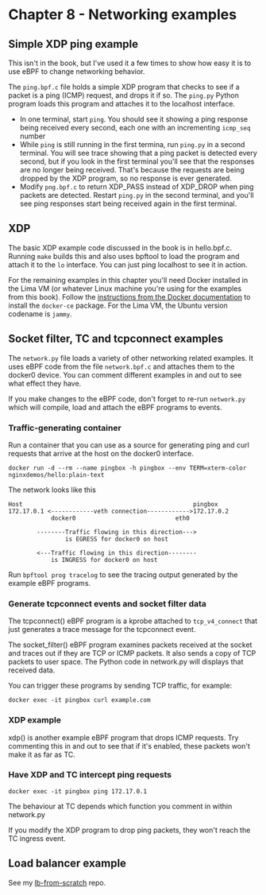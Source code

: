 # Chapter 8 - Networking examples

## Simple XDP ping example

This isn't in the book, but I've used it a few times to show how easy it is to
use eBPF to change networking behavior.

The `ping.bpf.c` file holds a simple XDP program that checks to see if a packet
is a ping (ICMP) request, and drops it if so. The `ping.py` Python program loads
this program and attaches it to the localhost interface.

* In one terminal, start `ping`. You should see it showing a ping response being
  received every second, each one with an incrementing `icmp_seq`
  number
* While `ping` is still running in the first termina, run `ping.py` in a second
  terminal. You will see trace showing that a ping packet is detected every
  second, but if you look in the first terminal you'll see that the responses
  are no longer being received. That's because the requests are being dropped by
  the XDP program, so no response is ever generated. 
* Modify `png.bpf.c` to return XDP_PASS instead of XDP_DROP when ping packets
  are detected. Restart `ping.py` in the second terminal, and you'll see ping
  responses start being received again in the first terminal.

## XDP

The basic XDP example code discussed in the book is in hello.bpf.c. Running `make` builds this and also
uses bpftool to load the program and attach it to the `lo` interface. You can
just ping localhost to see it in action.

For the remaining examples in this chapter you'll need Docker installed in the
Lima VM (or whatever Linux machine you're using for the examples from this
book). Follow the [instructions from the Docker
documentation](https://docs.docker.com/engine/install/ubuntu/#installation-methods)
to install the `docker-ce` package. For the Lima VM, the Ubuntu version codename
is `jammy`.

## Socket filter, TC and tcpconnect examples

The `network.py` file loads a variety of other networking related examples. It uses eBPF code
from the file `network.bpf.c` and attaches them to the docker0 device. You can
comment different examples in and out to see what effect they have.

If you make changes to the eBPF code, don't forget to re-run `network.py` which
will compile, load and attach the eBPF programs to events.

### Traffic-generating container

Run a container that you can use as a source for generating ping and curl
requests that arrive at the host on the docker0 interface.

```
docker run -d --rm --name pingbox -h pingbox --env TERM=xterm-color nginxdemos/hello:plain-text
```

The network looks like this

```
Host                                                pingbox
172.17.0.1 <------------veth connection------------>172.17.0.2
            docker0                            eth0
            
        --------Traffic flowing in this direction--->
                is EGRESS for docker0 on host

        <---Traffic flowing in this direction--------
            is INGRESS for docker0 on host
```

Run `bpftool prog tracelog` to see the tracing output generated by the example
eBPF programs.

### Generate tcpconnect events and socket filter data 

The tcpconnect() eBPF program is a kprobe attached to `tcp_v4_connect` that just
generates a trace message for the tcpconnect event.

The socket_filter() eBPF program examines packets received at the socket and
traces out if they are TCP or ICMP packets. It also sends a copy of TCP packets
to user space. The Python code in network.py will displays that received data. 

You can trigger these programs by sending TCP traffic, for example:

`docker exec -it pingbox curl example.com`

### XDP example

xdp() is another example eBPF program that drops ICMP requests. Try commenting this
in and out to see that if it's enabled, these packets won't make it as far as TC.

### Have XDP and TC intercept ping requests

`docker exec -it pingbox ping 172.17.0.1`

The behaviour at TC depends which function you comment in within network.py 

If you modify the XDP program to drop ping packets, they won't reach the TC
ingress event. 

## Load balancer example

See my [lb-from-scratch](https://github.com/lizrice/lb-from-scratch) repo.
